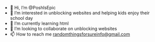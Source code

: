 - 👋 Hi, I’m @PoshIsEpic
- 👀 I’m interested in unblocking websites and helping kids enjoy their school day
- 🌱 I’m currently learning html
- 💞️ I’m looking to collaborate on unblocking websites
- 📫 How to reach me randomthingsforsureinfo@gmail.com

<!---
PoshIsEpic/PoshIsEpic is a ✨ special ✨ repository because its `README.md` (this file) appears on your GitHub profile.
You can click the Preview link to take a look at your changes.
--->
